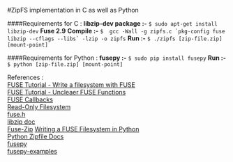 #ZipFS implementation in C as well as Python

####Requirements for C :
**libzip-dev package :-** ``` $ sudo apt-get install libzip-dev ```
**Fuse 2.9** 
**Compile :-** ``` $  gcc -Wall -g zipfs.c `pkg-config fuse libzip --cflags --libs` -lzip -o zipfs ```
**Run :-** ``` $ ./zipfs [zip-file.zip] [mount-point] ```



####Requirements for Python :
**fusepy :-** ```$ sudo pip install fusepy```
**Run :-** ```$ python [zip-file.zip] [mount-point]```


 References :
<br/>
[FUSE Tutorial - Write a filesystem with FUSE](https://engineering.facile.it/blog/eng/write-filesystem-fuse/) <br/>
[FUSE Tutorial - Uncleaer FUSE Functions](https://www.cs.nmsu.edu/~pfeiffer/fuse-tutorial/html/unclear.html)<br/>
[FUSE Callbacks](https://www.cs.nmsu.edu/~pfeiffer/fuse-tutorial/html/callbacks.html)<br/>
[Read-Only Filesystem](https://github.com/cognusion/fuse-rofs/blob/master/rofs.c)<br/>
[fuse.h](https://github.com/libfuse/libfuse/blob/579c3b03f57856e369fd6db2226b77aba63b59ff/include/fuse.h#L102-L577) <br/>
[libzip doc](https://libzip.org/documentation) <br/>
[Fuse-Zip](https://github.com/Ninja3047/Fuse-Zip/)
[Writing a FUSE Filesystem in Python](https://medium.com/the-python-corner/writing-a-fuse-filesystem-in-python-5e0f2de3a813)<br/>
[Python Zipfile Docs](https://docs.python.org/2/library/zipfile.html) <br/>
[fusepy](https://github.com/fusepy/fusepy) <br/>
[fusepy-examples](https://github.com/fusepy/fusepy/tree/master/examples)